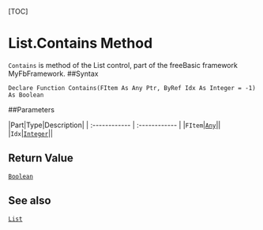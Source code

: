 [TOC]
# List.Contains Method

`Contains` is method of the List control, part of the freeBasic framework MyFbFramework.
##Syntax
```freeBasic
Declare Function Contains(FItem As Any Ptr, ByRef Idx As Integer = -1) As Boolean
```

##Parameters

|Part|Type|Description|
| :------------ | :------------ |
|`FItem`|[`Any`]("https://www.freebasic.net/wiki/KeyPgAny")||
|`Idx`|[`Integer`]("https://www.freebasic.net/wiki/KeyPgInteger")||

## Return Value
[`Boolean`]("https://www.freebasic.net/wiki/KeyPgBoolean")
## See also
[`List`](List.md)
